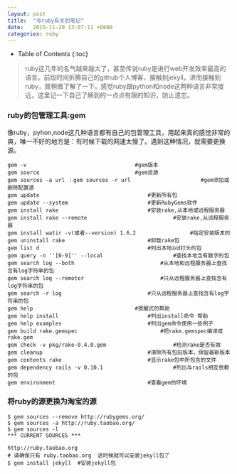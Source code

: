 ```yaml
---
layout: post
title:  "与ruby有关的笔记"
date:   2015-11-20 13:07:11 +0800
categories: ruby
---
```


* Table of Contents
{:toc}

> ruby这几年的名气越来越大了，甚至传说ruby是进行web开发效率最高的语言。前段时间折腾自己的github个人博客，接触到jekyll，进而接触到ruby，就稍微了解了一下。感觉ruby跟python和node这两种语言非常接近。这里记一下自己了解到的一点点有限的知识，防止遗忘。

### ruby的包管理工具:gem
像ruby，pyhon,node这几种语言都有自己的包管理工具，用起来真的感觉非常的爽，唯一不好的地方是：有时候下载的网速太慢了。遇到这种情况，就需要更换源。

	gem -v 									#gem版本
	gem source								#gem资源
	gem sources -a url ｜gem sources -r url				        #gem添加或删除配置源
	gem update							        #更新所有包
	gem update --system							#更新RubyGems软件
	gem install rake							#安装rake,从本地或远程服务器
	gem install rake --remote					        #安装rake,从远程服务器
	gem install watir -v(或者--version) 1.6.2	        		#指定安装版本的
	gem uninstall rake							#卸载rake包
	gem list d 							        #列出本地以d打头的包
	gem query -n ''[0-9]'' --local 						#查找本地含有数字的包
	gem search log --both 							#从本地和远程服务器上查找含有log字符串的包
	gem search log --remoter 						#只从远程服务器上查找含有log字符串的包
	gem search -r log 							#只从远程服务器上查找含有log字符串的包
	gem help 								#提醒式的帮助
	gem help install							#列出install命令 帮助
	gem help examples 							#列出gem命令使用一些例子
	gem build rake.gemspec 							#把rake.gemspec编译成rake.gem
	gem check -v pkg/rake-0.4.0.gem 					#检测rake是否有效
	gem cleanup 								#清除所有包旧版本，保留最新版本
	gem contents rake	 						#显示rake包中所包含的文件
	gem dependency rails -v 0.10.1 						#列出与rails相互依赖的包
	gem environment 							#查看gem的环境

### 将ruby的源更换为淘宝的源
	$ gem sources --remove http://rubygems.org/ 
	$ gem sources -a http://ruby.taobao.org/  
	$ gem sources -l  
	*** CURRENT SOURCES ***  
  
	http://ruby.taobao.org  
	# 请确保只有 ruby.taobao.org  这时候就可以安装jekyll包了
	$ gem install jekyll  #安装jekyll包  